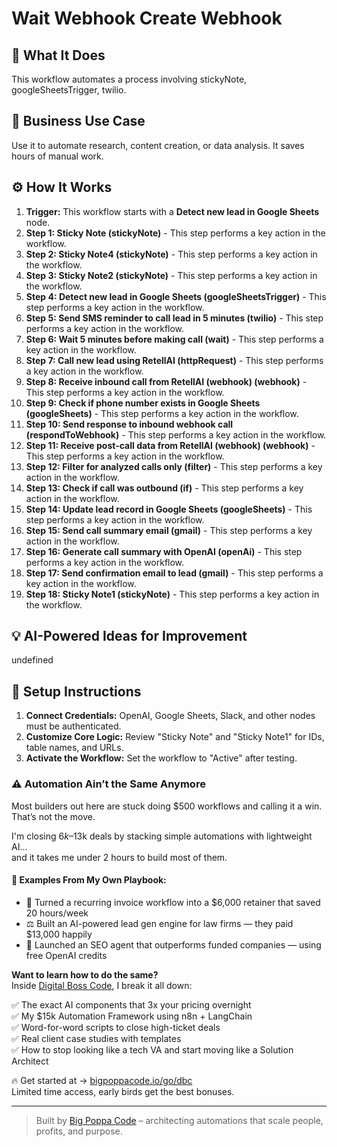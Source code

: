 # Wait Webhook Create Webhook

## 🚀 What It Does
This workflow automates a process involving stickyNote, googleSheetsTrigger, twilio.

## 💼 Business Use Case
Use it to automate research, content creation, or data analysis. It saves hours of manual work.

## ⚙️ How It Works
1.  **Trigger:** This workflow starts with a **Detect new lead in Google Sheets** node.
2. **Step 1: Sticky Note (stickyNote)** - This step performs a key action in the workflow.
3. **Step 2: Sticky Note4 (stickyNote)** - This step performs a key action in the workflow.
4. **Step 3: Sticky Note2 (stickyNote)** - This step performs a key action in the workflow.
5. **Step 4: Detect new lead in Google Sheets (googleSheetsTrigger)** - This step performs a key action in the workflow.
6. **Step 5: Send SMS reminder to call lead in 5 minutes (twilio)** - This step performs a key action in the workflow.
7. **Step 6: Wait 5 minutes before making call (wait)** - This step performs a key action in the workflow.
8. **Step 7: Call new lead using RetellAI (httpRequest)** - This step performs a key action in the workflow.
9. **Step 8: Receive inbound call from RetellAI (webhook) (webhook)** - This step performs a key action in the workflow.
10. **Step 9: Check if phone number exists in Google Sheets (googleSheets)** - This step performs a key action in the workflow.
11. **Step 10: Send response to inbound webhook call (respondToWebhook)** - This step performs a key action in the workflow.
12. **Step 11: Receive post-call data from RetellAI (webhook) (webhook)** - This step performs a key action in the workflow.
13. **Step 12: Filter for analyzed calls only (filter)** - This step performs a key action in the workflow.
14. **Step 13: Check if call was outbound (if)** - This step performs a key action in the workflow.
15. **Step 14: Update lead record in Google Sheets (googleSheets)** - This step performs a key action in the workflow.
16. **Step 15: Send call summary email (gmail)** - This step performs a key action in the workflow.
17. **Step 16: Generate call summary with OpenAI (openAi)** - This step performs a key action in the workflow.
18. **Step 17: Send confirmation email to lead (gmail)** - This step performs a key action in the workflow.
19. **Step 18: Sticky Note1 (stickyNote)** - This step performs a key action in the workflow.

## 💡 AI-Powered Ideas for Improvement
undefined

## 🔧 Setup Instructions
1. **Connect Credentials:** OpenAI, Google Sheets, Slack, and other nodes must be authenticated.
2. **Customize Core Logic:** Review "Sticky Note" and "Sticky Note1" for IDs, table names, and URLs.
3. **Activate the Workflow:** Set the workflow to "Active" after testing.

### ⚠️ Automation Ain’t the Same Anymore

Most builders out here are stuck doing $500 workflows and calling it a win.  
That’s not the move.  

I'm closing $6k–$13k deals by stacking simple automations with lightweight AI...  
and it takes me under 2 hours to build most of them.

#### 🧠 Examples From My Own Playbook:
- 🔁 Turned a recurring invoice workflow into a $6,000 retainer that saved 20 hours/week  
- ⚖️ Built an AI-powered lead gen engine for law firms — they paid $13,000 happily  
- 🚀 Launched an SEO agent that outperforms funded companies — using free OpenAI credits  

**Want to learn how to do the same?**  
Inside [Digital Boss Code](https://bigpoppacode.io/go/dbc), I break it all down:

✅ The exact AI components that 3x your pricing overnight  
✅ My $15k Automation Framework using n8n + LangChain  
✅ Word-for-word scripts to close high-ticket deals  
✅ Real client case studies with templates  
✅ How to stop looking like a tech VA and start moving like a Solution Architect  

🔥 Get started at → [bigpoppacode.io/go/dbc](https://bigpoppacode.io/go/dbc)  
Limited time access, early birds get the best bonuses.

---
> Built by [Big Poppa Code](https://bigpoppacode.io) – architecting automations that scale people, profits, and purpose.
